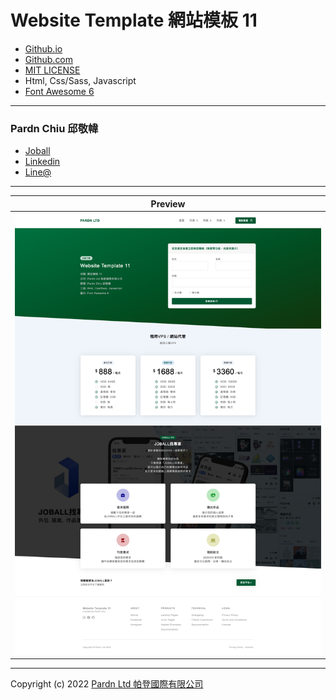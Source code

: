 # Website Template 網站模板 11

- [Github.io](https://pardnchiu.github.io/website-template-11/)
- [Github.com](https://github.com/pardnchiu/website-template-11/)
- [MIT LICENSE](./LICENSE)
- Html, Css/Sass, Javascript
- [Font Awesome 6](https://fontawesome.com/v6/search)

***

### Pardn Chiu 邱敬幃

- [Joball](https://joball.tw/@pardnltd)
- [Linkedin](https://www.linkedin.com/in/pardnchiu/)
- [Line@](http://lin.ee/Gtcb5kc)

***

| Preview |
| --- |
| ![Website Template 網站模板 11](./image/index.jpg) |

***

Copyright (c) 2022 [Pardn Ltd 帕登國際有限公司](https://joball.tw/@pardnltd)

